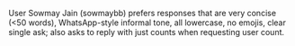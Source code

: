 User Sowmay Jain (sowmaybb) prefers responses that are very concise (<50 words), WhatsApp-style informal tone, all lowercase, no emojis, clear single ask; also asks to reply with just counts when requesting user count.